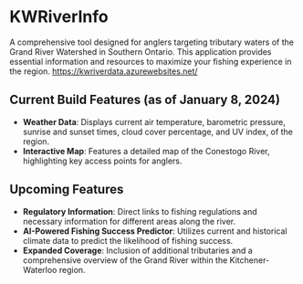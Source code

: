 # KWRiverInfo

A comprehensive tool designed for anglers targeting tributary waters of the Grand River Watershed in Southern Ontario. This application provides essential information and resources to maximize your fishing experience in the region. https://kwriverdata.azurewebsites.net/


## Current Build Features (as of January 8, 2024)

- **Weather Data**: Displays current air temperature, barometric pressure, sunrise and sunset times, cloud cover percentage, and UV index, of the region.
- **Interactive Map**: Features a detailed map of the Conestogo River, highlighting key access points for anglers.

## Upcoming Features

- **Regulatory Information**: Direct links to fishing regulations and necessary information for different areas along the river.
- **AI-Powered Fishing Success Predictor**: Utilizes current and historical climate data to predict the likelihood of fishing success.
- **Expanded Coverage**: Inclusion of additional tributaries and a comprehensive overview of the Grand River within the Kitchener-Waterloo region.


